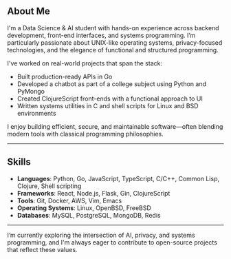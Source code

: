 ## About Me

I'm a Data Science & AI student with hands-on experience across backend development, front-end interfaces, and systems programming. I’m particularly passionate about UNIX-like operating systems, privacy-focused technologies, and the elegance of functional and structured programming.

I've worked on real-world projects that span the stack:

- Built production-ready APIs in Go  
- Developed a chatbot as part of a college subject using Python and PyMongo  
- Created ClojureScript front-ends with a functional approach to UI  
- Written systems utilities in C and shell scripts for Linux and BSD environments  

I enjoy building efficient, secure, and maintainable software—often blending modern tools with classical programming philosophies.

---

## Skills

- **Languages**: Python, Go, JavaScript, TypeScript, C/C++, Common Lisp, Clojure, Shell scripting
- **Frameworks**: React, Node.js, Flask, Gin, ClojureScript
- **Tools**: Git, Docker, AWS, Vim, Emacs 
- **Operating Systems**: Linux, OpenBSD, FreeBSD  
- **Databases**: MySQL, PostgreSQL, MongoDB, Redis  

---

I’m currently exploring the intersection of AI, privacy, and systems programming, and I'm always eager to contribute to open-source projects that reflect these values.
